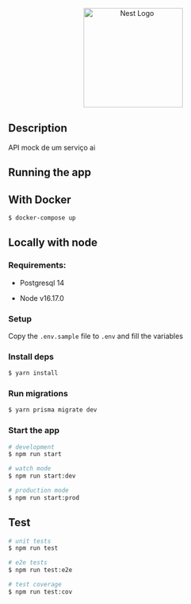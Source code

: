 <p align="center">
  <a href="http://nestjs.com/" target="blank"><img src="https://nestjs.com/img/logo-small.svg" width="200" alt="Nest Logo" /></a>
</p>

[circleci-image]: https://img.shields.io/circleci/build/github/nestjs/nest/master?token=abc123def456
[circleci-url]: https://circleci.com/gh/nestjs/nest

## Description

API mock de um serviço ai

## Running the app

## With Docker

```bash
$ docker-compose up
```

## Locally with node

### Requirements:

- Postgresql 14

- Node v16.17.0

### Setup

Copy the `.env.sample` file to `.env` and fill the variables

### Install deps

```bash
$ yarn install
```

### Run migrations

```bash
$ yarn prisma migrate dev
```

### Start the app

```bash
# development
$ npm run start

# watch mode
$ npm run start:dev

# production mode
$ npm run start:prod
```

## Test

```bash
# unit tests
$ npm run test

# e2e tests
$ npm run test:e2e

# test coverage
$ npm run test:cov
```
